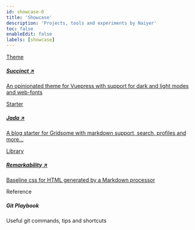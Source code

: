 ```yaml
---
id: showcase-0
title: 'Showcase'
description: 'Projects, tools and experiments by Naiyer'
toc: false
enableEdit: false
labels: [showcase]
---
```


<div class="grid-md">
  <div class="grid-md-cell">
    <div class="card">
      <a href="https://mflash.dev/vuepress-theme-succinct/" target="_blank" rel="noopener noreferrer">
        <div class="card-metadata">Theme</div>
        <h5 class="card-title">Succinct &nearr;</h5>
        <p class="card-description">An opinionated theme for Vuepress with support for dark and light modes and web-fonts</p>
      </a>
    </div>
  </div>
  <div class="grid-md-cell">
    <div class="card">
      <a href="https://github.com/Microflash/jada" target="_blank" rel="noopener noreferrer">
        <div class="card-metadata">Starter</div>
        <h5 class="card-title">Jada &nearr;</h5>
        <p class="card-description">A blog starter for Gridsome with markdown support, search, profiles and more…</p>
      </a>
    </div>
  </div>
  <div class="grid-md-cell">
    <div class="card">
      <a href="https://mflash.dev/remarkability/" target="_blank" rel="noopener noreferrer">
        <div class="card-metadata">Library</div>
        <h5 class="card-title">Remarkability &nearr;</h5>
        <p class="card-description">Baseline css for HTML generated by a Markdown processor</p>
      </a>
    </div>
  </div>
  <div class="grid-md-cell">
    <div class="card">
      <g-link to="/showcase/git-playbook/">
        <div class="card-metadata">Reference</div>
        <h5 class="card-title">Git Playbook</h5>
        <p class="card-description">Useful git commands, tips and shortcuts</p>
      </g-link>
    </div>
  </div>
</div>
